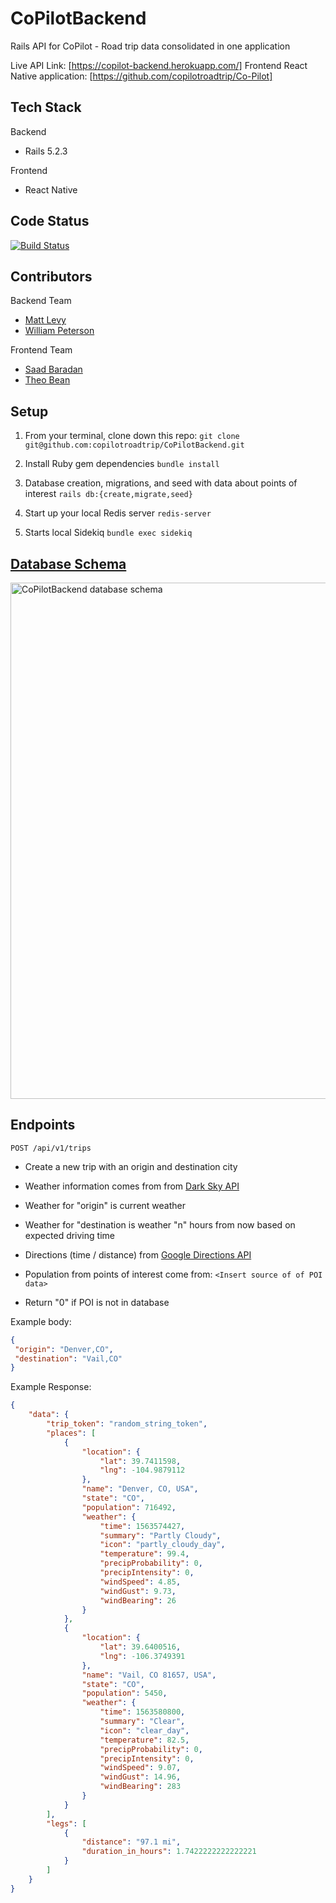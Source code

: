 # CoPilotBackend

Rails API for CoPilot - Road trip data consolidated in one application

Live API Link: [https://copilot-backend.herokuapp.com/]
Frontend React Native application: [https://github.com/copilotroadtrip/Co-Pilot]


## Tech Stack

Backend
- Rails 5.2.3

Frontend
- React Native

## Code Status

[![Build Status](https://travis-ci.com/copilotroadtrip/CoPilotBackend.svg?branch=master)](https://travis-ci.com/copilotroadtrip/CoPilotBackend)


## Contributors

Backend Team
- [Matt Levy](https://github.com/milevy1)
- [William Peterson](https://github.com/wipegup)

Frontend Team
- [Saad Baradan](https://github.com/saadricklamar)
- [Theo Bean](https://github.com/b3an5)


## Setup

1. From your terminal, clone down this repo:
`git clone git@github.com:copilotroadtrip/CoPilotBackend.git`

2. Install Ruby gem dependencies
`bundle install`

3. Database creation, migrations, and seed with data about points of interest
`rails db:{create,migrate,seed}`

4. Start up your local Redis server
`redis-server`

5. Starts local Sidekiq
`bundle exec sidekiq`


## [Database Schema](https://dbdiagram.io/d/5d3372fbced98361d6dcd8f6)

<img width="826" alt="CoPilotBackend database schema" src="https://user-images.githubusercontent.com/36040194/61583736-633c8500-aaf9-11e9-9707-992f8164f89f.png">


## Endpoints

`POST /api/v1/trips`

- Create a new trip with an origin and destination city
- Weather information comes from from [Dark Sky API](https://darksky.net/dev/docs)
- Weather for "origin" is current weather
- Weather for "destination is weather "n" hours from now based on expected driving time

- Directions (time / distance) from [Google Directions API](https://developers.google.com/maps/documentation/directions/start)
- Population from points of interest come from:  `<Insert source of of POI data>`
- Return "0" if POI is not in database

Example body:
```json
{
 "origin": "Denver,CO",
 "destination": "Vail,CO"
}
```

Example Response:
```json
{
    "data": {
        "trip_token": "random_string_token",
        "places": [
            {
                "location": {
                    "lat": 39.7411598,
                    "lng": -104.9879112
                },
                "name": "Denver, CO, USA",
                "state": "CO",
                "population": 716492,
                "weather": {
                    "time": 1563574427,
                    "summary": "Partly Cloudy",
                    "icon": "partly_cloudy_day",
                    "temperature": 99.4,
                    "precipProbability": 0,
                    "precipIntensity": 0,
                    "windSpeed": 4.85,
                    "windGust": 9.73,
                    "windBearing": 26
                }
            },
            {
                "location": {
                    "lat": 39.6400516,
                    "lng": -106.3749391
                },
                "name": "Vail, CO 81657, USA",
                "state": "CO",
                "population": 5450,
                "weather": {
                    "time": 1563580800,
                    "summary": "Clear",
                    "icon": "clear_day",
                    "temperature": 82.5,
                    "precipProbability": 0,
                    "precipIntensity": 0,
                    "windSpeed": 9.07,
                    "windGust": 14.96,
                    "windBearing": 283
                }
            }
        ],
        "legs": [
            {
                "distance": "97.1 mi",
                "duration_in_hours": 1.7422222222222221
            }
        ]
    }
}
```
